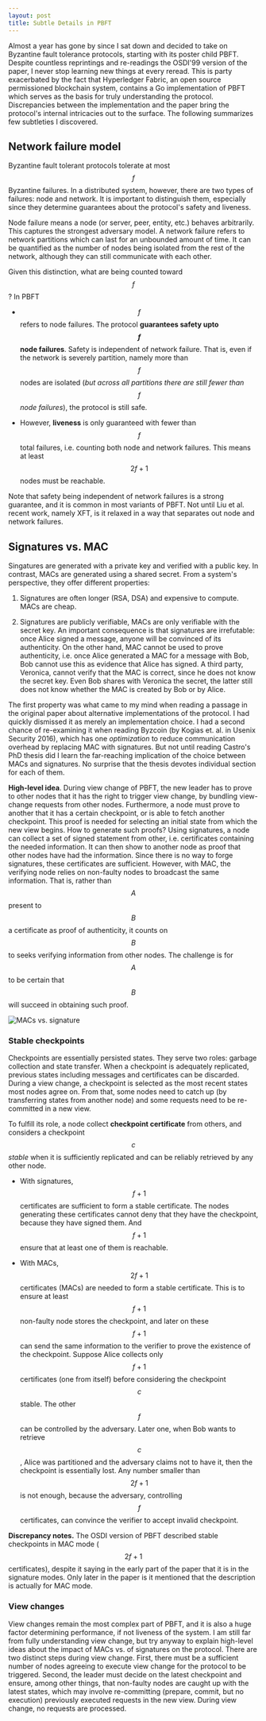 ```yaml
---
layout: post
title: Subtle Details in PBFT
---
```


Almost a year has gone by since I sat down and decided to take on Byzantine fault tolerance protocols,
starting with its poster child PBFT. Despite countless reprintings and re-readings the OSDI'99 version of the
paper, I never stop learning new things at every reread. This is party exacerbated by the fact that
Hyperledger Fabric, an open source permissioned blockchain system, contains a Go implementation of PBFT which
serves as the basis for truly understanding the protocol. Discrepancies between the implementation and the
paper bring the protocol's internal intricacies out to the surface. The following summarizes few subtleties I
discovered. 

## Network failure model
Byzantine fault tolerant protocols tolerate at most $$f$$ Byzantine failures. In a distributed system,
however, there are two types of failures: node and network. It is important to distinguish them, especially
since they determine guarantees about the protocol's safety and liveness. 

Node failure means a node (or server, peer, entity, etc.) behaves arbitrarily. This captures the strongest
adversary model. A network failure refers to network partitions which can last for an unbounded amount of
time. It can be quantified as the number of nodes being isolated from the rest of the network, although they
can still communicate with each other. 

Given this distinction, what are being counted toward $$f$$? In PBFT
*  $$f$$ refers to node failures. The protocol **guarantees safety upto $$f$$ node failures**. Safety
is independent of network failure. That is, even if the network is severely partition, namely more than $$f$$
nodes are isolated (*but across all partitions there are still fewer than $$f$$ node failures*), the protocol
is still safe. 

* However, **liveness** is only guaranteed with fewer than $$f$$ total failures, i.e. counting both node and
network failures. This means at least $$2f+1$$ nodes must be reachable. 

Note that safety being independent of network failures is a strong guarantee, and it is common in most variants of
PBFT. Not until  Liu et al. recent work, namely XFT, is it relaxed in a way that separates out node and
network failures. 

## Signatures vs. MAC
Singatures are generated with a private key and verified with a public key. In contrast, MACs are generated
using a shared secret. From a system's perspective, they offer different properties:

1. Signatures are often longer (RSA, DSA) and expensive to compute. MACs are cheap.

2. Signatures are publicly verifiable, MACs are only verifiable with the secret key. An important consequence
is that signatures are irrefutable: once Alice signed a message, anyone will be convinced of its authenticity.
On the other hand, MAC cannot be used to prove authenticity, i.e. once Alice generated a MAC for a message
with Bob, Bob cannot use this as evidence that Alice has signed. A third party, Veronica, cannot verify that the MAC is
correct, since he does not know the secret key. Even Bob shares with Veronica the secret, the latter still
does not know whether the MAC is created by Bob or by Alice.  

The first property was what came to my mind when reading a passage in the original paper about alternative
implementations of the protocol. I had quickly dismissed it as merely an implementation choice. I had a second
chance of re-examining it when reading Byzcoin (by Kogias et. al. in Usenix Security 2016), which has one
*optimization* to reduce communication overhead by replacing MAC with signatures. But not until reading
Castro's PhD thesis did I learn the far-reaching implication of the choice between MACs and signatures. No
surprise that the thesis devotes individual section for each of them.

**High-level idea**. During view change of PBFT, the new leader has to prove to other nodes that it has the
right to trigger view change, by bundling view-change requests from other nodes. Furthermore, a node must
prove to another that it has a certain checkpoint, or is able to fetch another checkpoint. This proof is
needed for selecting an initial state from which the new view begins. How to generate such proofs? Using
signatures, a node can collect a set of signed statement from other, i.e. certificates containing the needed
information. It can then show to another node as proof that other nodes have had the information. Since there
is no way to forge signatures, these certificates are sufficient. However, with MAC, the verifying node relies
on non-faulty nodes to broadcast the same information. That is, rather than $$A$$ present to $$B$$ a
certificate as proof of authenticity, it counts on $$B$$ to seeks verifying information from other nodes. The
challenge is for $$A$$ to be certain that $$B$$ will succeed in obtaining such proof. 

![MACs vs. signature](../images/macs.jpg)

### Stable checkpoints
Checkpoints are essentially persisted states. They serve two roles: garbage collection and state transfer.
When a checkpoint is adequately replicated, previous states including messages and certificates can be
discarded. During a view change, a checkpoint is selected as the most recent states most nodes agree on. From
that, some nodes need to catch up (by transferring states from another node) and some requests need to be
re-committed in a new view. 

To fulfill its role, a node collect **checkpoint certificate** from others, and considers a checkpoint $$c$$
*stable* when it is sufficiently replicated and can be reliably retrieved by any other node. 

+ With signatures, $$f+1$$ certificates are sufficient to form a stable certificate. The nodes generating
these certificates cannot deny that they have the checkpoint, because they have signed them. And $$f+1$$
ensure that at least one of them is reachable.  

+ With MACs, $$2f+1$$ certificates (MACs) are needed to form a stable certificate. This is to ensure at least
$$f+1$$ non-faulty node stores the checkpoint, and later on these $$f+1$$ can send the same information to the
verifier to prove the existence of the checkpoint. Suppose Alice collects only $$f+1$$ certificates (one
from itself) before considering the checkpoint $$c$$ stable. The other $$f$$ can be controlled by the
adversary. Later one, when Bob wants to retrieve $$c$$, Alice was partitioned and the adversary claims not to
have it, then the checkpoint is essentially lost. Any number smaller than $$2f+1$$ is not enough, because the
adversary, controlling $$f$$ certificates, can convince the verifier to accept invalid checkpoint.

**Discrepancy notes.** The OSDI version of PBFT described stable checkpoints in MAC mode ($$2f+1$$
certificates), despite it saying in the early part of the paper that it is in the signature modes. Only later
in the paper is it mentioned that the description is actually for MAC mode. 

### View changes
View changes remain the most complex part of PBFT, and it is also a huge factor determining performance, if
not liveness of the system. I am still far from fully understanding view change, but try anyway to explain
high-level ideas about the impact of MACs vs. of signatures on the protocol. There are two distinct steps
during view change. First, there must be a sufficient number of nodes agreeing to execute view change for the
protocol to be triggered. Second, the leader must decide on the latest checkpoint and ensure, among other
things, that non-faulty nodes are caught up with the latest states, which may involve re-committing (prepare,
commit, but no execution) previously executed requests in the new view. During view change, no requests are
processed.   


